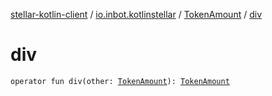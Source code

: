 [stellar-kotlin-client](../../index.md) / [io.inbot.kotlinstellar](../index.md) / [TokenAmount](index.md) / [div](./div.md)

# div

`operator fun div(other: `[`TokenAmount`](index.md)`): `[`TokenAmount`](index.md)